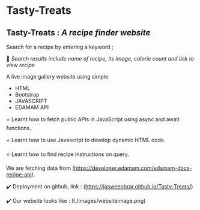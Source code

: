 # Tasty-Treats

## Tasty-Treats : *A recipe finder website*


Search for a recipe by entering a keyword ;

💠 *Search results include name of recipe, its image, calorie count and link to view recipe*


 A live image gallery website using simple
 * HTML 
 * Bootstrap 
 * JAVASCRIPT
 * EDAMAM API
 
 
 ⭐ Learnt how to fetch public APIs in JavaScript using async and await functions.
 
 ⭐ Learnt how to use Javascript to develop dynamic HTML code.
 
 ⭐ Learnt how to find recipe instructions on query.
 
 
 We are fetching data from (https://developer.edamam.com/edamam-docs-recipe-api).


✔️ Deployment on github, link :
(https://jasweenbrar.github.io/Tasty-Treats/)

✔️ Our website looks like :
!(./images/websiteimage.png)
